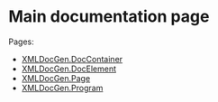 # Main documentation page
Pages:
- [XMLDocGen.DocContainer](pages/XMLDocGen.DocContainer.md)
- [XMLDocGen.DocElement](pages/XMLDocGen.DocElement.md)
- [XMLDocGen.Page](pages/XMLDocGen.Page.md)
- [XMLDocGen.Program](pages/XMLDocGen.Program.md)
